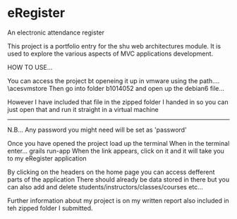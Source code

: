 eRegister
=========

An electronic attendance register

This project is a portfolio entry for the shu web architectures module. It is used to explore the various aspects of MVC applications development.


HOW TO USE...

You can access the project bt openeing it up in vmware using the path....  \\acesvmstore
Then go into folder b1014052 and open up the debian6 file...

However I have included that file in the zipped folder I handed in so you can just open that and run it straight in a virtual machine
_________________________________________________________________________________________________________

N.B... Any password you might need will be set as 'password'

Once you have opened the project load up the terminal
When in the terminal enter...  grails run-app
When the link appears, click on it and it will take you to my eRegister application

By clicking on the headers on the home page you can access defferent parts of the application
There should already be data stored in there but you can also add and delete students/instructors/classes/courses etc...

Further information about my project is on my written report also included in teh zipped folder I submitted.
